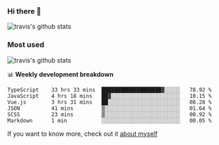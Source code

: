 ### Hi there 👋

<!--
**HondryTravis/HondryTravis** is a ✨ _special_ ✨ repository because its `README.md` (this file) appears on your GitHub profile.

Here are some ideas to get you started:

- 🔭 I’m currently working on ...
- 🌱 I’m currently learning ...
- 👯 I’m looking to collaborate on ...
- 🤔 I’m looking for help with ...
- 💬 Ask me about ...
- 📫 How to reach me: ...
- 😄 Pronouns: ...
- ⚡ Fun fact: ...
-->

![travis's github stats](https://github-readme-stats.vercel.app/api?username=HondryTravis&hide=stars)
### Most used
![travis's github stats](https://github-readme-stats.anuraghazra1.vercel.app/api/top-langs/?username=HondryTravis&layout=compact&hide_title=true)

📊 **Weekly development breakdown**

<!--START_SECTION:waka-->

```text
TypeScript    33 hrs 33 mins  ███████████████████▓░░░░░   78.92 %
JavaScript    4 hrs 18 mins   ██▓░░░░░░░░░░░░░░░░░░░░░░   10.15 %
Vue.js        3 hrs 31 mins   ██░░░░░░░░░░░░░░░░░░░░░░░   08.28 %
JSON          41 mins         ▒░░░░░░░░░░░░░░░░░░░░░░░░   01.64 %
SCSS          23 mins         ▒░░░░░░░░░░░░░░░░░░░░░░░░   00.92 %
Markdown      1 min           ░░░░░░░░░░░░░░░░░░░░░░░░░   00.05 %
```

<!--END_SECTION:waka-->

If you want to know more, check out it [about myself](https://hondrytravis.github.io/)
